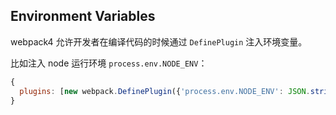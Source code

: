 ## Environment Variables

webpack4 允许开发者在编译代码的时候通过 `DefinePlugin` 注入环境变量。

比如注入 node 运行环境 `process.env.NODE_ENV`：

```js
{
  plugins: [new webpack.DefinePlugin({'process.env.NODE_ENV': JSON.stringify('production')})],
}
```
